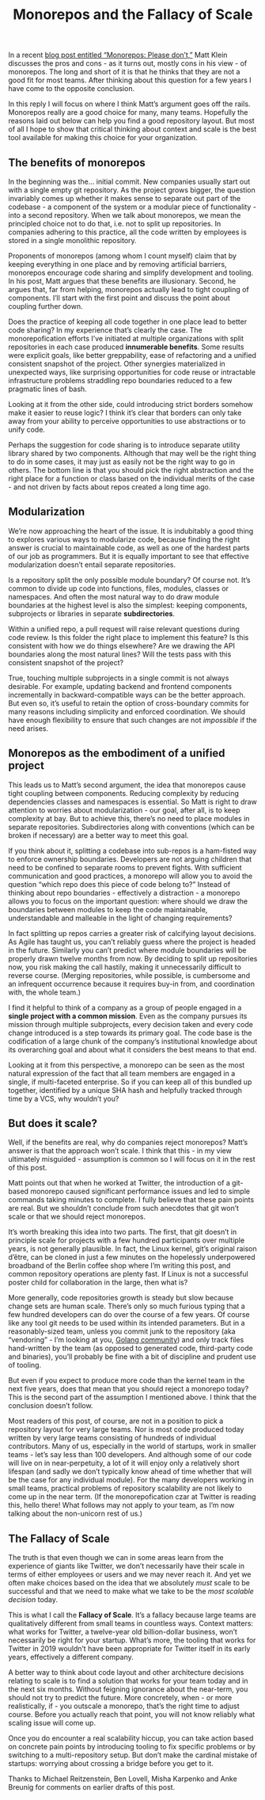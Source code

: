 <!DOCTYPE html>
<html xmlns="http://www.w3.org/1999/xhtml" lang="" xml:lang="">
<head>
  <meta charset="utf-8" />
  <meta name="generator" content="pandoc" />
  <meta name="viewport" content="width=device-width, initial-scale=1.0, user-scalable=yes" />
  <meta name="author" content="Paulus" />
  <title>Monorepos and the Fallacy of Scale</title>
  <style>
    code{white-space: pre-wrap;}
    span.smallcaps{font-variant: small-caps;}
    span.underline{text-decoration: underline;}
    div.column{display: inline-block; vertical-align: top; width: 50%;}
    div.hanging-indent{margin-left: 1.5em; text-indent: -1.5em;}
    ul.task-list{list-style: none;}
  </style>
  <!--[if lt IE 9]>
    <script src="//cdnjs.cloudflare.com/ajax/libs/html5shiv/3.7.3/html5shiv-printshiv.min.js"></script>
  <![endif]-->
</head>
<body>
<header id="title-block-header">
<h1 class="title">Monorepos and the Fallacy of Scale</h1>
</header>
<p>In a recent <a href="https://medium.com/@mattklein123/monorepos-please-dont-e9a279be011b">blog post entitled “Monorepos: Please don’t,”</a> Matt Klein discusses the pros and cons - as it turns out, mostly cons in his view - of monorepos. The long and short of it is that he thinks that they are not a good fit for most teams. After thinking about this question for a few years I have come to the opposite conclusion.</p>
<p>In this reply I will focus on where I think Matt’s argument goes off the rails. Monorepos really are a good choice for many, many teams. Hopefully the reasons laid out below can help you find a good repository layout. But most of all I hope to show that critical thinking about context and scale is the best tool available for making this choice for your organization.</p>
<h2 id="the-benefits-of-monorepos">The benefits of monorepos</h2>
<p>In the beginning was the… initial commit. New companies usually start out with a single empty git repository. As the project grows bigger, the question invariably comes up whether it makes sense to separate out part of the codebase - a component of the system or a modular piece of functionality - into a second repository. When we talk about monorepos, we mean the principled choice not to do that, i.e. not to split up repositories. In companies adhering to this practice, all the code written by employees is stored in a single monolithic repository.</p>
<p>Proponents of monorepos (among whom I count myself) claim that by keeping everything in one place and by removing artificial barriers, monorepos encourage code sharing and simplify development and tooling. In his post, Matt argues that these benefits are illusionary. Second, he argues that, far from helping, monorepos actually lead to tight coupling of components. I’ll start with the first point and discuss the point about coupling further down.</p>
<p>Does the practice of keeping all code together in one place lead to better code sharing? In my experience that’s clearly the case. The monorepofication efforts I’ve initiated at multiple organizations with split repositories in each case produced <strong>innumerable benefits</strong>. Some results were explicit goals, like better greppability, ease of refactoring and a unified consistent snapshot of the project. Other synergies materialized in unexpected ways, like surprising opportunities for code reuse or intractable infrastructure problems straddling repo boundaries reduced to a few pragmatic lines of bash.</p>
<p>Looking at it from the other side, could introducing strict borders somehow make it easier to reuse logic? I think it’s clear that borders can only take away from your ability to perceive opportunities to use abstractions or to unify code.</p>
<p>Perhaps the suggestion for code sharing is to introduce separate utility library shared by two components. Although that may well be the right thing to do in some cases, it may just as easily not be the right way to go in others. The bottom line is that you should pick the right abstraction and the right place for a function or class based on the individual merits of the case - and not driven by facts about repos created a long time ago.</p>
<h2 id="modularization">Modularization</h2>
<p>We’re now approaching the heart of the issue. It is indubitably a good thing to explores various ways to modularize code, because finding the right answer is crucial to maintainable code, as well as one of the hardest parts of our job as programmers. But it is equally important to see that effective modularization doesn’t entail separate repositories.</p>
<p>Is a repository split the only possible module boundary? Of course not. It’s common to divide up code into functions, files, modules, classes or namespaces. And often the most natural way to do draw module boundaries at the highest level is also the simplest: keeping components, subprojects or libraries in separate <strong>subdirectories</strong>.</p>
<p>Within a unified repo, a pull request will raise relevant questions during code review. Is this folder the right place to implement this feature? Is this consistent with how we do things elsewhere? Are we drawing the API boundaries along the most natural lines? Will the tests pass with this consistent snapshot of the project?</p>
<p>True, touching multiple subprojects in a single commit is not always desirable. For example, updating backend and frontend components incrementally in backward-compatible ways can be the better approach. But even so, it’s useful to retain the option of cross-boundary commits for many reasons including simplicity and enforced coordination. We should have enough flexibility to ensure that such changes are not <em>impossible</em> if the need arises.</p>
<h2 id="monorepos-as-the-embodiment-of-a-unified-project">Monorepos as the embodiment of a unified project</h2>
<p>This leads us to Matt’s second argument, the idea that monorepos cause tight coupling between components. Reducing complexity by reducing dependencies classes and namespaces is essential. So Matt is right to draw attention to worries about modularization - our goal, after all, is to keep complexity at bay. But to achieve this, there’s no need to place modules in separate repositories. Subdirectories along with conventions (which can be broken if necessary) are a better way to meet this goal.</p>
<p>If you think about it, splitting a codebase into sub-repos is a ham-fisted way to enforce ownership boundaries. Developers are not arguing children that need to be confined to separate rooms to prevent fights. With sufficient communication and good practices, a monorepo will allow you to avoid the question “which repo does this piece of code belong to?” Instead of thinking about repo boundaries - effectively a distraction - a monorepo allows you to focus on the important question: where should we draw the boundaries between modules to keep the code maintainable, understandable and malleable in the light of changing requirements?</p>
<p>In fact splitting up repos carries a greater risk of calcifying layout decisions. As Agile has taught us, you can’t reliably guess where the project is headed in the future. Similarly you can’t predict where module boundaries will be properly drawn twelve months from now. By deciding to split up repositories now, you risk making the call hastily, making it unnecessarily difficult to reverse course. (Merging repositories, while possible, is cumbersome and an infrequent occurrence because it requires buy-in from, and coordination with, the whole team.)</p>
<p>I find it helpful to think of a company as a group of people engaged in a <strong>single project with a common mission</strong>. Even as the company pursues its mission through multiple subprojects, every decision taken and every code change introduced is a step towards its primary goal. The code base is the codification of a large chunk of the company’s institutional knowledge about its overarching goal and about what it considers the best means to that end.</p>
<p>Looking at it from this perspective, a monorepo can be seen as the most natural expression of the fact that all team members are engaged in a single, if multi-faceted enterprise. So if you can keep all of this bundled up together, identified by a unique SHA hash and helpfully tracked through time by a VCS, why wouldn’t you?</p>
<h2 id="but-does-it-scale">But does it scale?</h2>
<p>Well, if the benefits are real, why do companies reject monorepos? Matt’s answer is that the approach won’t scale. I think that this - in my view ultimately misguided - assumption is common so I will focus on it in the rest of this post.</p>
<p>Matt points out that when he worked at Twitter, the introduction of a git-based monorepo caused significant performance issues and led to simple commands taking minutes to complete. I fully believe that these pain points are real. But we shouldn’t conclude from such anecdotes that git won’t scale or that we should reject monorepos.</p>
<p>It’s worth breaking this idea into two parts. The first, that git doesn’t in principle scale for projects with a few hundred participants over multiple years, is not generally plausible. In fact, the Linux kernel, git’s original raison d’être, can be cloned in just a few minutes on the hopelessly underpowered broadband of the Berlin coffee shop where I’m writing this post, and common repository operations are plenty fast. If Linux is not a successful poster child for collaboration in the large, then what is?</p>
<p>More generally, code repositories growth is steady but slow because change sets are human scale. There’s only so much furious typing that a few hundred developers can do over the course of a few years. Of course like any tool git needs to be used within its intended parameters. But in a reasonably-sized team, unless you commit junk to the repository (aka “vendoring” - I’m looking at you, <a href="https://github.com/moby/moby/tree/545d00e7521414f648140b5834d41a072592a484/vendor/github.com">Golang community</a>) and only track files hand-written by the team (as opposed to generated code, third-party code and binaries), you’ll probably be fine with a bit of discipline and prudent use of tooling.</p>
<p>But even if you expect to produce more code than the kernel team in the next five years, does that mean that you should reject a monorepo today? This is the second part of the assumption I mentioned above. I think that the conclusion doesn’t follow.</p>
<p>Most readers of this post, of course, are not in a position to pick a repository layout for very large teams. Nor is most code produced today written by very large teams consisting of hundreds of individual contributors. Many of us, especially in the world of startups, work in smaller teams - let’s say less than 100 developers. And although some of our code will live on in near-perpetuity, a lot of it will enjoy only a relatively short lifespan (and sadly we don’t typically know ahead of time whether that will be the case for any individual module). For the many developers working in small teams, practical problems of repository scalability are not likely to come up in the near term. (If the monorepofication czar at Twitter is reading this, hello there! What follows may not apply to your team, as I’m now talking about the non-unicorn rest of us.)</p>
<h2 id="the-fallacy-of-scale">The Fallacy of Scale</h2>
<p>The truth is that even though we can in some areas learn from the experience of giants like Twitter, we don’t necessarily have their scale in terms of either employees or users and we may never reach it. And yet we often make choices based on the idea that we absolutely <em>must</em> scale to be successful and that we need to make what we take to be the <em>most scalable decision</em> today.</p>
<p>This is what I call the <strong>Fallacy of Scale</strong>. It’s a fallacy because large teams are qualitatively different from small teams in countless ways. Context matters: what works for Twitter, a twelve-year old billion-dollar business, won’t necessarily be right for your startup. What’s more, the tooling that works for Twitter in 2019 wouldn’t have been appropriate for Twitter itself in its early years, effectively a different company.</p>
<p>A better way to think about code layout and other architecture decisions relating to scale is to find a solution that works for your team today and in the next six months. Without feigning ignorance about the near-term, you should not try to predict the future. More concretely, when - or more realistically, if - you outscale a monorepo, that’s the right time to adjust course. Before you actually reach that point, you will not know reliably what scaling issue will come up.</p>
<p>Once you do encounter a real scalability hiccup, you can take action based on concrete pain points by introducing tooling to fix specific problems or by switching to a multi-repository setup. But don’t make the cardinal mistake of startups: worrying about crossing a bridge before you get to it.</p>
<p>Thanks to Michael Reitzenstein, Ben Lovell, Misha Karpenko and Anke Breunig for comments on earlier drafts of this post.</p>
</body>
</html>
